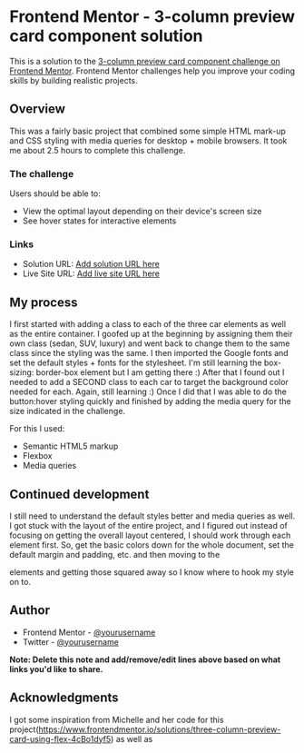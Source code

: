 # Frontend Mentor - 3-column preview card component solution

This is a solution to the [3-column preview card component challenge on Frontend Mentor](https://www.frontendmentor.io/challenges/3column-preview-card-component-pH92eAR2-). Frontend Mentor challenges help you improve your coding skills by building realistic projects. 

## Overview
This was a fairly basic project that combined some simple HTML mark-up and CSS styling with media queries for desktop + mobile browsers. It took me about 2.5 hours to complete this challenge.

### The challenge

Users should be able to:

- View the optimal layout depending on their device's screen size
- See hover states for interactive elements

### Links

- Solution URL: [Add solution URL here](https://your-solution-url.com)
- Live Site URL: [Add live site URL here](https://your-live-site-url.com)

## My process
I first started with adding a class to each of the three car elements as well as the entire container. I goofed up at the beginning by assigning them their own class (sedan, SUV, luxury) and went back to change them to the same class since the styling was the same. I then imported the Google fonts and set the default styles + fonts for the stylesheet. I'm still learning the box-sizing: border-box element but I am getting there :) After that I found out I needed to add a SECOND class to each car to target the background color needed for each. Again, still learning :) Once I did that I was able to do the button:hover styling quickly and finished by adding the media query for the size indicated in the challenge.

For this I used:
- Semantic HTML5 markup
- Flexbox
- Media queries

## Continued development

I still need to understand the default styles better and media queries as well. I got stuck with the layout of the entire project, and I figured out instead of focusing on getting the overall layout centered, I should work through each element first. So, get the basic colors down for the whole document, set the default margin and padding, etc. and then moving to the <div> elements and getting those squared away so I know where to hook my style on to. 
## Author

- Frontend Mentor - [@yourusername](https://www.frontendmentor.io/profile/yourusername)
- Twitter - [@yourusername](https://www.twitter.com/yourusername)

**Note: Delete this note and add/remove/edit lines above based on what links you'd like to share.**

## Acknowledgments

I got some inspiration from Michelle and her code for this project(https://www.frontendmentor.io/solutions/three-column-preview-card-using-flex-4cBo1dyf5) as well as 
